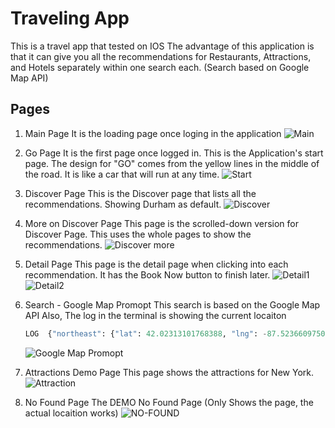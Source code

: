 # Traveling App

This is a travel app that tested on IOS
The advantage of this application is that it can give you all the recommendations for Restaurants, Attractions, and Hotels separately within one search each. (Search based on Google Map API)

## Pages

1. Main Page
   It is the loading page once loging in the application
   ![Main](./pic/Main.png)
2. Go Page
   It is the first page once logged in. This is the Application's start page.
   The design for "GO" comes from the yellow lines in the middle of the road. It is like a car that will run at any time.
   ![Start](./pic/Start.png)

3. Discover Page
   This is the Discover page that lists all the recommendations. Showing Durham as default.
   ![Discover](./pic/Discover.png)

4. More on Discover Page
   This page is the scrolled-down version for Discover Page. This uses the whole pages to show the recommendations.
   ![Discover more](./pic/More_Discover.png)

5. Detail Page
   This page is the detail page when clicking into each recommendation. It has the Book Now button to finish later.
   ![Detail1](./pic/Detail1.png)
   ![Detail2](./pic/Detail2.png)
6. Search - Google Map Promopt
   This search is based on the Google Map API
   Also, The log in the terminal is showing the current locaiton

   ```python
   LOG  {"northeast": {"lat": 42.02313101768388, "lng": -87.52366097503476}, "southwest": {"lat": 41.64433494650358, "lng": -87.94026693316636}}
   ```

   ![Google Map Promopt](./pic/Google-map-promopt.png)

7. Attractions Demo Page
   This page shows the attractions for New York.
   ![Attraction](./pic/Attractions%20Demo.png)

8. No Found Page
   The DEMO No Found Page (Only Shows the page, the actual locaition works)
   ![NO-FOUND](./pic/No-found.png)
